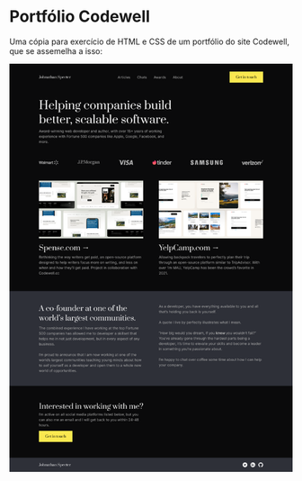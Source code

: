 # Portfólio Codewell

  Uma cópia para exercício de HTML e CSS de um portfólio do site Codewell, que se assemelha a isso:

<img src="assets/imagem_site.png">
